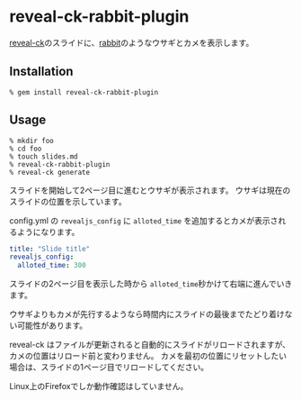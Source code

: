 # reveal-ck-rabbit-plugin

[reveal-ck](http://jedcn.github.io/reveal-ck/)のスライドに、[rabbit](https://rabbit-shocker.org/)のようなウサギとカメを表示します。

## Installation

    % gem install reveal-ck-rabbit-plugin

## Usage

    % mkdir foo
    % cd foo
    % touch slides.md
    % reveal-ck-rabbit-plugin
    % reveal-ck generate

スライドを開始して2ページ目に進むとウサギが表示されます。
ウサギは現在のスライドの位置を示しています。

config.yml の `revealjs_config` に `alloted_time` を追加するとカメが表示されるようになります。

```yaml
title: "Slide title"
revealjs_config:
  alloted_time: 300
```

スライドの2ページ目を表示した時から `alloted_time`秒かけて右端に進んでいきます。

ウサギよりもカメが先行するようなら時間内にスライドの最後までたどり着けない可能性があります。

reveal-ck はファイルが更新されると自動的にスライドがリロードされますが、カメの位置はリロード前と変わりません。
カメを最初の位置にリセットしたい場合は、スライドの1ページ目でリロードしてください。

Linux上のFirefoxでしか動作確認はしていません。
